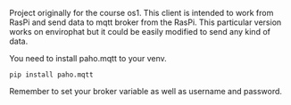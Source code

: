 Project originally for the course os1. This client is intended to work from RasPi and send data to mqtt broker from the RasPi. This particular version works on envirophat but it could be easily modified to send any kind of data.

You need to install paho.mqtt to your venv. 

```
pip install paho.mqtt
```

Remember to set your broker variable as well as username and password. 
